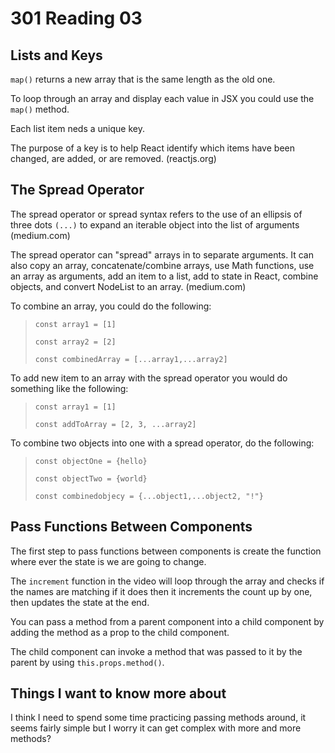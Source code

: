 # 301 Reading 03

## Lists and Keys

`map()` returns a new array that is the same length as the old one.

To loop through an array and display each value in JSX you could use the `map()` method.

Each list item neds a unique key.

The purpose of a key is to help React identify which items have been changed, are added, or are removed. (reactjs.org)

## The Spread Operator

The spread operator or spread syntax refers to the use of an ellipsis of three dots `(...)` to expand an iterable object into the list of arguments (medium.com)

The spread operator can "spread" arrays in to separate arguments. It can also copy an array, concatenate/combine arrays, use Math functions, use an array as arguments, add an item to a list, add to state in React, combine objects, and convert NodeList to an array. (medium.com)

To combine an array, you could do the following:

>`const array1 = [1]`
>
>`const array2 = [2]`
>
>`const combinedArray = [...array1,...array2]`

To add new item to an array with the spread operator you would do something like the following:

>`const array1 = [1]`
>
>`const addToArray = [2, 3, ...array2]`

To combine two objects into one with a spread operator, do the following:

>`const objectOne = {hello}`
>
>`const objectTwo = {world}`
>
>`const combinedobjecy = {...object1,...object2, "!"}`

## Pass Functions Between Components

The first step to pass functions between components is create the function where ever the state is we are going to change.

The `increment` function in the video will loop through the array and checks if the names are matching if it does then it increments the count up by one, then updates the state at the end.

You can pass a method from a parent component into a child component by adding the method as a prop to the child component.

The child component can invoke a method that was passed to it by the parent by using `this.props.method()`.


## Things I want to know more about

I think I need to spend some time practicing passing methods around, it seems fairly simple but I worry it can get complex with more and more methods?
